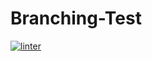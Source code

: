 # Branching-Test
[![linter](https://github.com/lucas-gelinas/Branching-Test/workflows/linter/badge.svg)](https://github.com/marketplace/actions/super-linter)
